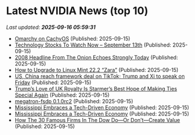 # Latest NVIDIA News (top 10)
_Last updated: **2025-09-16 05:59:31**_

- [Omarchy on CachyOS](https://github.com/mroboff/omarchy-on-cachyos) (Published: 2025-09-15)
- [Technology Stocks To Watch Now – September 13th](https://www.etfdailynews.com/2025/09/15/technology-stocks-to-watch-now-september-13th/) (Published: 2025-09-15)
- [2008 Headline From The Onion Echoes Strongly Today](https://cleantechnica.com/2025/09/15/2008-headline-from-the-onion-echoes-strongly-today/) (Published: 2025-09-15)
- [How to Upgrade to Linux Mint 22.2 “Zara”](https://www.tecmint.com/upgrade-linux-mint/) (Published: 2025-09-15)
- [US, China reach framework deal on TikTok; Trump and Xi to speak on Friday](https://ca.finance.yahoo.com/news/us-china-talks-madrid-trade-043511366.html) (Published: 2025-09-15)
- [Trump’s Love of UK Royalty Is Starmer’s Best Hope of Making Ties Special Again](https://financialpost.com/pmn/business-pmn/trumps-love-of-uk-royalty-is-starmers-best-hope-of-making-ties-special-again) (Published: 2025-09-15)
- [megatron-fsdp 0.1.0rc2](https://pypi.org/project/megatron-fsdp/0.1.0rc2/) (Published: 2025-09-15)
- [Mississippi Embraces a Tech-Driven Economy](https://robbreport.com/partners/mississippi-development-authority-embraces-tech-1237014912/) (Published: 2025-09-15)
- [Mississippi Embraces a Tech-Driven Economy](http://robbreport.com/partners/mississippi-development-authority-embraces-tech-1237014912/) (Published: 2025-09-15)
- [How The 30 Famous Firms In The Dow Do—Or Don’t—Create Value](https://www.forbes.com/sites/stevedenning/2025/09/14/how-the-30-famous-firms-in-the-dow-do-or-dont-create-value/) (Published: 2025-09-15)
